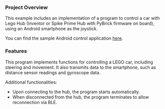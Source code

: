 ### Project Overview

This example includes an implementation of a program to control a car with Lego Hub (Inventor or Spike Prime Hub with PyBrick firmware on board), using an Android smartphone as the joystick.

You can find the sample Android control application [here](https://github.com/czuryk/Lego/tree/main/PyBricks/BLE/Android).

### Features

This program implements functions for controlling a LEGO car, including steering and movement. It also transmits data to the smartphone, such as distance sensor readings and gyroscope data.

Additional functionalities:
- Upon connecting to the hub, the program starts automatically.  
- When disconnected from the hub, the program terminates to allow reconnection via BLE.  

